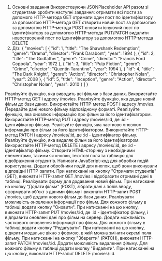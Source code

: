 1. Основні завдання
Використовуючи  JSONPlaceholder API разом зі студентами зробити наступні завдання:
отримати всі пости за допомого HTTP-метода GET
отримати один пост по ідентифікатору за допомогою HTTP-метода GET
створити новий пост за допомогою за допомогою HTTP-метода POST
оновити існуючий пост по ідентифікатору за допомогою HTTP-метода PUT/PATCH
видалити новостворений пост по ідентифікатору за допомогою HTTP-метода DELETE
2. Д/з: 
{
  "movies": [
    {
      "id": 1,
      "title": "The Shawshank Redemption",
      "genre": "Drama",
      "director": "Frank Darabont",
      "year": 1994
    },
    {
      "id": 2,
      "title": "The Godfather",
      "genre": "Crime",
      "director": "Francis Ford Coppola",
      "year": 1972
    },
    {
      "id": 3,
      "title": "Pulp Fiction",
      "genre": "Crime",
      "director": "Quentin Tarantino",
      "year": 1994
    },
    {
      "id": 4,
      "title": "The Dark Knight",
      "genre": "Action",
      "director": "Christopher Nolan",
      "year": 2008
    },
    {
      "id": 5,
      "title": "Inception",
      "genre": "Action",
      "director": "Christopher Nolan",
      "year": 2010
    }
  ]
}



Реалізуйте функцію, яка виводить всі фільми з бази даних. Використайте HTTP-метод GET і адресу /movies.
Реалізуйте функцію, яка додає новий фільм до бази даних. Використайте HTTP-метод POST і адресу /movies. Передайте дані нового фільму відповідному форматі.
Реалізуйте функцію, яка оновлює інформацію про фільм за його ідентифікатором. Використайте HTTP-метод PUT і адресу /movies/:id, де :id - ідентифікатор фільму. 
Реалізуйте функцію, яка частково оновлює інформацію про фільм за його ідентифікатором. Використайте HTTP-метод PATCH і адресу /movies/:id, де :id - ідентифікатор фільму.
Реалізуйте функцію, яка видаляє фільм за його ідентифікатором. Використайте HTTP-метод DELETE і адресу /movies/:id, де :id - ідентифікатор фільму.
Створити HTML-сторінку з необхідними елементами, такими як кнопки, текстові поля та таблицю для відображення студентів.
Написати JavaScript-код для обробки подій користувача.
Додати обробники подій для кнопок, щоб вони виконували відповідні HTTP-запити.
При натисканні на кнопку "Отримати студентів" (GET), виконати HTTP-запит GET /movies і відобразити отримані дані в таблиці.
Реалізувати форму для додавання новий фільм. При натисканні на кнопку "Додати фільм" (POST), зібрати дані з полів вводу, сформувати об'єкт з даними фільму і виконати HTTP-запит POST /movies, щоб додати нового фільм до бази даних.
Реалізувати можливість оновлення інформації про фільм. Для кожного фільму в таблиці додати кнопку "Оновити". При натисканні на цю кнопку, виконати HTTP-запит PUT /movies/:id, де :id - ідентифікатор фільму, і відправити оновлені дані про фільм на сервер.
Додати можливість часткового оновлення інформації про фільм. Для кожного фільму в таблиці додати кнопку "Редагувати". При натисканні на цю кнопку, відкрити модальне вікно з формою, в якій можна змінити окремі поля фільму. При натисканні на кнопку "Зберегти" (PATCH), виконати HTTP-запит PATCH /movies/:id.
Додати можливість видалення фільму. Для кожного фільму в таблиці додати кнопку "Видалити". При натисканні на цю кнопку, виконати HTTP-запит DELETE /movies/:id.